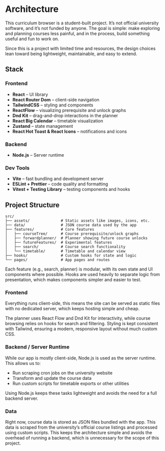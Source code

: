 # Architecture

This curriculum browser is a student-built project. It’s not official university software, and it’s not funded by anyone. The goal is simple: make exploring and planning courses less painful, and in the process, build something useful and fun to work on.

Since this is a project with limited time and resources, the design choices lean toward being lightweight, maintainable, and easy to extend.

## Stack

### Frontend

- **React** – UI library
- **React Router Dom** – client-side navigation
- **TailwindCSS** – styling and components
- **ReactFlow** – visualizing prerequisite and unlock graphs
- **Dnd Kit** – drag-and-drop interactions in the planner
- **React Big Calendar** – timetable visualization
- **Zustand** – state management
- **React Hot Toast & React Icons** – notifications and icons

### Backend

- **Node.js** – Server runtime

### Dev Tools

- **Vite** – fast bundling and development server
- **ESLint + Prettier** – code quality and formatting
- **Vitest + Testing Library** – testing components and hooks

## Project Structure

```text
src/
├── assets/              # Static assets like images, icons, etc.
├── data/                # JSON course data used by the app
├── features/            # Core features
│   ├── courseTree/      # Course prerequisite/unlock graphs
│   ├── forwardplanner/  # Planner showing future course unlocks
│   ├── futureFeatures/  # Experimental features
│   ├── search/          # Course search functionality
│   └── timetable/       # Timetable and calendar view
├── hooks/               # Custom hooks for state and logic
└── pages/               # App pages and routes
```

Each feature (e.g., search, planner) is modular, with its own state and UI components where possible. Hooks are used heavily to separate logic from presentation, which makes components simpler and easier to test.

### Frontend

Everything runs client-side, this means the site can be served as static files with no dedicated server, which keeps hosting simple and cheap.

The planner uses React Flow and Dnd Kit for interactivity, while course browsing relies on hooks for search and filtering. Styling is kept consistent with Tailwind, ensuring a modern, responsive layout without much custom CSS.

### Backend / Server Runtime

While our app is mostly client-side, Node.js is used as the server runtime. This allows us to:

- Run scraping cron jobs on the university website
- Transform and update the course data
- Run custom scripts for timetable exports or other utilities

Using Node.js keeps these tasks lightweight and avoids the need for a full backend server.

### Data

Right now, course data is stored as JSON files bundled with the app. This data is scraped from the university’s official course listings and processed using custom scripts. This keeps the architecture simple and avoids the overhead of running a backend, which is unnecessary for the scope of this project.
